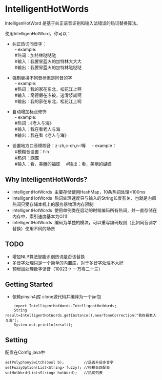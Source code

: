 # IntelligentHotWords

IntelligenHotWord 是基于纠正语音识别和输入法错误的热词替换算法。

使用IntelligenHotWord，你可以：
- 纠正热词同音字：   
   - example:   
   #热词：加特林哒哒哒   
   #输入：我要冒蓝火的加特林大大大   
   #输出：我要冒蓝火的加特林哒哒哒   
   
- 强制替换不同音标但是同音的字   
   - example:   
   #热词：我的家在东北，松花江上啊   
   #输入：窝德假在冻被，送滑浆尚啊   
   #输出：我的家在东北，松花江上啊   
   
- 自动增加标点修饰   
   - example:   
   #热词：《老人与海》   
   #输入：我在看老人与海   
   #输出：我在看《老人与海》   
   
- 设置地方口音模糊音：z-zh,c-ch,n-l等   
   - example：   
   #模糊音设置：f-h      
   #热词：蝴蝶     
   #输入：看，美丽的福蝶      
   #输出：看，美丽的蝴蝶   

## Why IntelligentHotWords?   

- IntelligentHotWords  主要存储使用HashMap，10条热词处理<100ms
- IntelligentHotWords  热词处理速度只与输入的String长度有关，也就是内部热词只受存储本机上的服务器物理内存限制
- IntelligentHotWords  使用单例类在启动的时候编码所有热词，并一直存储在内存中，索引速度基本为O(1)
- IntelligentHotWords  编码为单独的模块，可以重写编码规则（比如同音调才替换）使用不同的场景


## TODO
- 增加NLP算法智能识别热词是否该替换   
- 多音字处理只是一个简单的内置库，对于多音字处理不大好
- 预增加处理数字读音（10023-> 一万零二十三）


## Getting Started
- 依赖pinyin4j库
clone源代码并编译为一个jar包
```
    import IntelligentHotWords.IntelligentHotWords;
    String result=IntelligentHotWords.getInstance().nearToneCorrection("我在看老人与海");
    System.out.println(result);
```

## Setting

 配置在Config.java中
 ```
 setPolyphonySwitch(bool b);         //是否开启多音字
 setFuzzyOption(List<String> fuzzy); //模糊音匹配表 
 setHotWord(List<String> hotWord);   //热词列表
 ```
